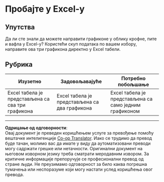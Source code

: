 <!--
CO_OP_TRANSLATOR_METADATA:
{
  "original_hash": "1e00fe6a244c2f8f9a794c862661dd4f",
  "translation_date": "2025-08-30T18:59:53+00:00",
  "source_file": "3-Data-Visualization/11-visualization-proportions/assignment.md",
  "language_code": "sr"
}
-->
# Пробајте у Excel-у

## Упутства

Да ли сте знали да можете направити графиконе у облику крофне, пите и вафла у Excel-у? Користећи скуп података по вашем избору, направите ова три графикона директно у Excel табели.

## Рубрика

| Изузетно                                               | Задовољавајуће                                   | Потребно побољшање                                   |
| ------------------------------------------------------- | ------------------------------------------------ | ---------------------------------------------------- |
| Excel табела је представљена са сва три графикона       | Excel табела је представљена са два графикона    | Excel табела је представљена са само једним графиконом |

---

**Одрицање од одговорности**:  
Овај документ је преведен коришћењем услуге за превођење помоћу вештачке интелигенције [Co-op Translator](https://github.com/Azure/co-op-translator). Иако се трудимо да превод буде тачан, молимо вас да имате у виду да аутоматизовани преводи могу садржати грешке или нетачности. Оригинални документ на његовом изворном језику треба сматрати меродавним извором. За критичне информације препоручује се професионални превод од стране људи. Не преузимамо одговорност за било каква погрешна тумачења или неспоразуме који могу настати услед коришћења овог превода.